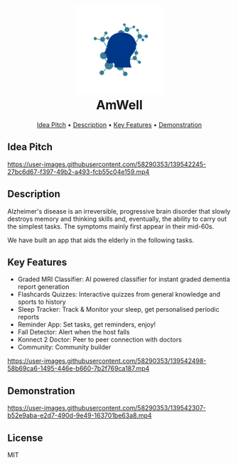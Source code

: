 
<h1 align="center">
  <br>
  <img src="https://github.com/Shreyas-l/AmWell/blob/main/Documentation/AmWell.png" alt="Markdownify" width="200">
  <br>
  AmWell
  <br>
</h1>



<p align="center">
  <a href="#idea-pitch">Idea Pitch</a> •
  <a href="#desc">Description</a> •
  <a href="#key-features">Key Features</a> •
  <a href="#demo">Demonstration</a>
<!--   <a href="#related">Related</a> •
  <a href="#license">License</a> -->
</p>

<!-- ![screenshot](https://raw.githubusercontent.com/amitmerchant1990/electron-markdownify/master/app/img/markdownify.gif) -->

## Idea Pitch

<p id="idea-pitch" ></p>

https://user-images.githubusercontent.com/58290353/139542245-27bc6d67-f397-49b2-a493-fcb55c04e159.mp4



## Description

<p id="desc" > Alzheimer's disease is an irreversible, progressive brain disorder that slowly destroys memory and thinking skills and, eventually, the ability to carry out the simplest tasks. The symptoms mainly first appear in their mid-60s.

We have built an app that aids the elderly in the following tasks.
</p>

## Key Features

<p id="key-features" ></p>

* Graded MRI Classifier: AI powered classifier for instant graded dementia report generation
* Flashcards Quizzes: Interactive quizzes from general knowledge and sports to history
* Sleep Tracker: Track & Monitor your sleep, get personalised periodic reports
* Reminder App: Set tasks, get reminders, enjoy!
* Fall Detector: Alert when the host falls
* Konnect 2 Doctor: Peer to peer connection with doctors 
* Community: Community builder




https://user-images.githubusercontent.com/58290353/139542498-58b69ca6-1495-446e-b660-7b2f769ca187.mp4


<!-- ## How To Use

To clone and run this application, you'll need [Git](https://git-scm.com) and [Node.js](https://nodejs.org/en/download/) (which comes with [npm](http://npmjs.com)) installed on your computer. From your command line:

```bash
# Clone this repository
$ git clone https://github.com/amitmerchant1990/electron-markdownify

# Go into the repository
$ cd electron-markdownify

# Install dependencies
$ npm install

# Run the app
$ npm start
```

Note: If you're using Linux Bash for Windows, [see this guide](https://www.howtogeek.com/261575/how-to-run-graphical-linux-desktop-applications-from-windows-10s-bash-shell/) or use `node` from the command prompt. -->


## Demonstration

<p id="demo" ></p>


https://user-images.githubusercontent.com/58290353/139542307-b52e9aba-e2d7-490d-9e49-163701be63a8.mp4


## License

MIT

